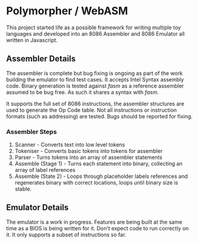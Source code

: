 # Polymorpher / WebASM
This project started life as a possible framework for writing multiple toy
languages and developed into an 8086 Assembler and 8086 Emulator all written
in Javascript.

## Assembler Details
The assembler is complete but bug fixing is ongoing as part of the work building
the emulator to find test cases. It accepts Intel Syntax assembly code. Binary 
generation is tested against _fasm_ as a reference assembler assumed to be bug
 free. As such it shares a syntax with _fasm_.

It supports the full set of 8086 instructions, the assembler structures are
used to generate the Op Code table. Not all instructions or instruction formats
(such as addressing) are tested. Bugs should be reported for fixing.

### Assembler Steps
1. Scanner - Converts text into low level tokens
2. Tokeniser - Converts basic tokens into tokens for assembler
3. Parser - Turns tokens into an array of assembler statements
4. Assemble (Stage 1) - Turns each statement into binary, collecting an array of label references
5. Assemble (State 2) - Loops through placeholder labels references and regenerates binary with correct locations,
loops until binary size is stable.

Emulator Details
-------
The emulator is a work in progress. Features are being built at the same time as
a BIOS is being written for it. Don't expect code to run correctly on it. It only
supports a subset of instructions so far.